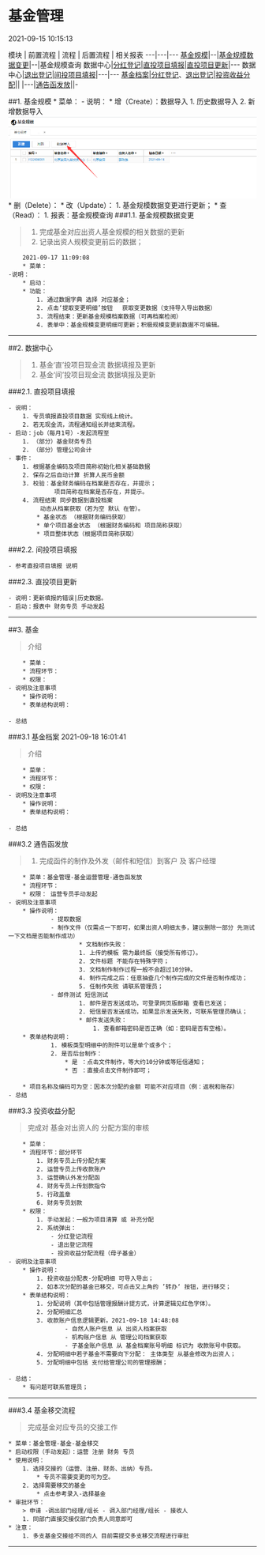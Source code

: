 # 基金管理
2021-09-15 10:15:13 

模块 | 前置流程 | 流程 | 后置流程 | 相关报表
---|---|---
[基金规模](#jjgm)|--|[基金规模数据变更](#jjgmsjbglc)|--|基金规模查询
数据中心|[分红登记](#fhdj)|[直投项目填报](#ztxmtb)|[直投项目更新](#ztxmgx)|---
数据中心|[退出登记](#tcdj)|[间投项目填报](#jtxmtb)|---|---
[基金档案](#jjda)|[分红登记](#fhdj)、[退出登记](#tcdj)|[投资收益分配](#tzsyfp)|[]()|[]()
[]()|---|[通告函发放](#tghff)|[]()|[]()-
		
##1. <span id = "jjgm">基金规模</span> 
		* 菜单： 
			- 说明：
				* 增（Create）：数据导入
					1. 历史数据导入
					2. 新增数据导入
		<img src="..\12-bpm\img\jjgm.jpg"/>
				* 删（Delete）：
				* 改（Update）：
					1. 基金规模数据变更进行更新；
				* 查（Read）：
					1. 报表：基金规模查询
###1.1. <span id = "jjgmsjbglc">基金规模数据变更</span> 
>1. 完成基金对应出资人基金规模的相关数据的更新
>2. 记录出资人规模变更前后的数据；

		2021-09-17 11:09:08 
		* 菜单： 
	-说明：
		* 启动：
		* 功能：
			1. 通过数据字典 选择 对应基金；
			2. 点击‘提取变更明细’按钮 　获取变更数据（支持导入导出数据）
			3. 流程结束：更新基金规模档案数据（可再档案检阅）
			4. 表单中：基金规模变更明细可更新；积极规模变更前数据不可编辑。

---
##2. 数据中心
>1. 基金‘直’投项目现金流 数据填报及更新  
>2. 基金‘间’投项目现金流 数据填报及更新 



###2.1. <span id = "ztxmtb">直投项目填报</span> 

	- 说明：
        1. 专员填报直投项目数据 实现线上统计。
        2. 若无现金流，流程通知组长并结束流程。
    - 启动：job（每月1号）-发起流程至
        1. （部分）基金财务专员
        2. （部分）管理公司会计
    - 事件：
        1. 根据基金编码及项目简称初始化相关基础数据 
        2. 保存之后自动计算 折算人民币金额
        3. 校验：基金财务编码在档案是否存在，并提示；
                 项目简称在档案是否存在，并提示。
        4. 流程结束 同步数据到直投档案
             动态从档案获取（若为空 默认 在管）。
            * 基金状态 （根据财务编码获取）
            * 单个项目基金状态 （根据财务编码和 项目简称获取）
            * 项目整体状态（根据项目简称获取）

###2.2. <span id = "jtxmtb">间投项目填报</span> 
	
	- 参考直投项目填报 说明

###2.3. <span id = "ztxmgx">直投项目更新</span> 

	- 说明：更新填报的错误|历史数据。
    - 启动：报表中 财务专员 手动发起
    
---
##3. 基金
> 介绍

		* 菜单：
		* 流程环节：
		* 权限：  
	- 说明及注意事项
		* 操作说明：
		* 表单结构说明：
	
	- 总结	

###3.1 <span id="jjda">基金档案</span> 2021-09-18 16:01:41 
> 介绍

		* 菜单：
		* 流程环节：
		* 权限：  
	- 说明及注意事项
		* 操作说明：
		* 表单结构说明：
	
	- 总结	


###3.2 <span id="tghff">通告函发放</span>
> 1. 完成函件的制作及外发（邮件和短信）到客户 及 客户经理

		* 菜单：基金管理-基金运营管理-通告函发放
		* 流程环节：
		* 权限： 运营专员手动发起
	- 说明及注意事项
		* 操作说明：  
				- 提取数据
				- 制作文件（仅需点一下即可，如果出资人明细太多，建议删除一部分 先测试一下文档是否能制作成功）
						* 文档制作失败：
						1. 上传的模板 需为最终版（接受所有修订）。
						2. 文件标题 不能存在特殊字符；
						3. 文档制作制作过程一般不会超过10分钟。
						4. 制作完成之后：任意抽查几个制作完成的文件是否制作成功；
						5. 任制作失败 请联系管理员；
				- 邮件测试 短信测试
						1. 邮件是否发送成功，可登录网页版邮箱 查看已发送；
						2. 短信是否发送成功，如果显示发送失败，可联系管理员确认；
						* 邮件发送失败：
							1. 查看邮箱密码是否正确（如：密码是否有空格）。
		* 表单结构说明：
				1. 模板类型明细中的附件可以是单个或多个；
				2. 是否后台制作：
					* 是 ：点击文件制作，等大约10分钟或等短信通知；
					* 否 ：直接点击文件制作即可；
			
		* 项目名称及编码可为空：因本次分配的金额 可能不对应项目（例：返税和账存）
	- 总结
	
###3.3 <span id="tzsyfp">投资收益分配</span>
> 完成对 基金对出资人的 分配方案的审核

		* 菜单：
		* 流程环节：部分环节
			1. 财务专员上传分配方案
			2. 运营专员上传收款账户
			3. 运营确认外发分配函
			4. 财务专员上传划款指令
			5. 行政盖章
			6. 财务专员划款
		* 权限：
			1. 手动发起：一般为项目清算 或 补充分配
			2. 系统弹出：
				- 分红登记流程
				- 退出登记流程
				- 投资收益分配流程（母子基金）
	- 说明及注意事项
		* 操作说明：
			1. 投资收益分配表-分配明细 可导入导出；
			2. 如本次分配的基金已移交，可点击又上角的 ’转办‘ 按钮，进行移交；
		* 表单结构说明：
			1. 分配说明（其中包括管理报酬计提方式，计算逻辑见红色字体）。
			2. 分配明细汇总 
			3. 收款账户信息逻辑更新。2021-09-18 14:48:08
					- 自然人账户信息 从 出资人档案获取
					- 机构账户信息 从 管理公司档案获取
					- 子基金账户信息 从 基金档案账号明细 标识为 收款账号中获取。 
			4. 分配明细中若子基金不需要向下分配： 主体类型 从基金修改为出资人；
			5. 分配明细中包括 支付给管理公司的管理报酬；

	- 总结：
		* 有问题可联系管理员；
		
---

###3.4 基金移交流程
>完成基金对应专员的交接工作

	* 菜单：基金管理-基金-基金移交
	* 启动权限（手动发起）：运营 注册 财务 专员
	* 使用说明：
		1. 选择交接的（运营、注册、财务、出纳）专员。
			* 专员不需要变更的可为空。
		2. 选择需要移交的基金
			* 点击参考录入-选择基金
	* 审批环节：
		> 申请 -调出部门经理/组长 - 调入部门经理/组长 - 接收人
		1. 同部门直接交接仅部门负责人同意即可
	* 注意：
		1. 多支基金交接给不同的人 目前需提交多支移交流程进行审批
		
---


